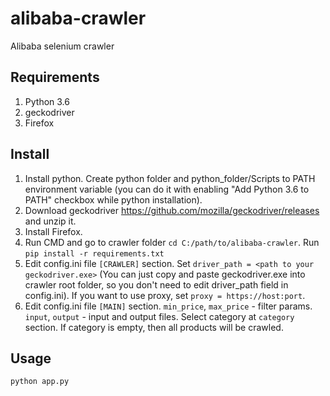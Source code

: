 # alibaba-crawler
Alibaba selenium crawler

## Requirements

1. Python 3.6
2. geckodriver
3. Firefox

## Install
1. Install python. Create python folder and python_folder/Scripts to PATH environment variable (you can do it with enabling \"Add Python 3.6 to PATH\" checkbox while python installation).
2. Download geckodriver https://github.com/mozilla/geckodriver/releases and unzip it.
3. Install Firefox.
4. Run CMD and go to crawler folder ``cd C:/path/to/alibaba-crawler``. Run ``pip install -r requirements.txt``
5. Edit config.ini file ``[CRAWLER]`` section. Set ``driver_path = <path to your geckodriver.exe>`` (You can just copy and paste geckodriver.exe into crawler root folder, so you don't need to edit driver_path field in config.ini). 
If you want to use proxy, set ``proxy = https://host:port``.
6. Edit config.ini file ``[MAIN]`` section. ``min_price``, ``max_price`` - filter params. ``input``, ``output`` - input and output files. Select category at ``category`` section.
If category is empty, then all products will be crawled.

## Usage

``
python app.py
``
